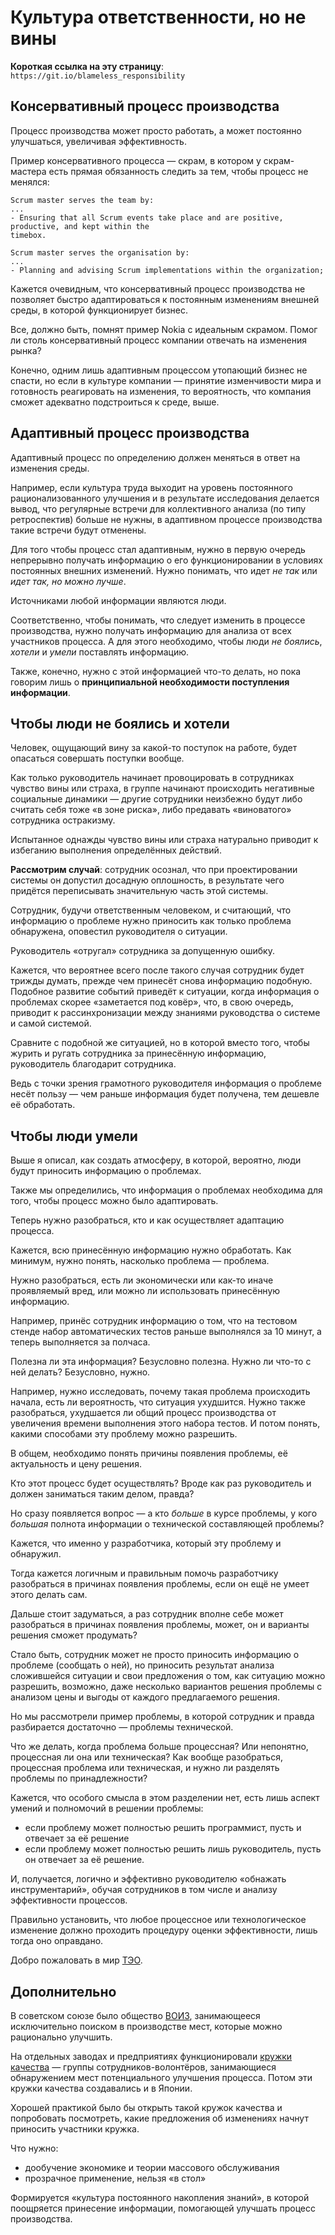 # Культура ответственности, но не вины

**Короткая ссылка на эту страницу**: `https://git.io/blameless_responsibility`

## Консервативный процесс производства

Процесс производства может просто работать, а может постоянно улучшаться, увеличивая эффективность.

Пример консервативного процесса — скрам, в котором у скрам-мастера есть прямая обязанность следить за тем, чтобы процесс не менялся:

```
Scrum master serves the team by:
...
- Ensuring that all Scrum events take place and are positive, productive, and kept within the
timebox.

Scrum master serves the organisation by:
...
- Planning and advising Scrum implementations within the organization;
```

Кажется очевидным, что консервативный процесс производства не позволяет быстро адаптироваться к постоянным изменениям внешней среды, в которой функционирует бизнес.

Все, должно быть, помнят пример Nokia с идеальным скрамом. Помог ли столь консервативный процесс компании отвечать на изменения рынка?

Конечно, одним лишь адаптивным процессом утопающий бизнес не спасти, но если в культуре компании — принятие изменчивости мира и готовность реагировать на изменения, то вероятность, что компания сможет адекватно подстроиться к среде, выше. 

## Адаптивный процесс производства

Адаптивный процесс по определению должен меняться в ответ на изменения среды.

Например, если культура труда выходит на уровень постоянного рационализованного улучшения и в результате исследования делается вывод, что регулярные встречи для коллективного анализа (по типу ретроспектив) больше не нужны, в адаптивном процессе производства такие встречи будут отменены.

Для того чтобы процесс стал адаптивным, нужно в первую очередь непрерывно получать информацию о его функционировании в условиях постоянных внешних изменений. Нужно понимать, что идет _не так_ или _идет так, но можно лучше_.

Источниками любой информации являются люди.

Соответственно, чтобы понимать, что следует изменить в процессе производства, нужно получать информацию для анализа от всех участников процесса. А для этого необходимо, чтобы люди _не боялись_, _хотели_ и _умели_ поставлять информацию.

Также, конечно, нужно с этой информацией что-то делать, но пока говорим лишь о **принципиальной необходимости поступления информации**.

## Чтобы люди не боялись и хотели

Человек, ощущающий вину за какой-то поступок на работе, будет опасаться совершать поступки вообще.

Как только руководитель начинает провоцировать в сотрудниках чувство вины или страха, в группе начинают происходить негативные социальные динамики — другие сотрудники неизбежно будут либо считать себя тоже «в зоне риска», либо предавать «виноватого» сотрудника остракизму.

Испытанное однажды чувство вины или страха натурально приводит к избеганию выполнения определённых действий.

**Рассмотрим случай**: сотрудник осознал, что при проектировании системы он допустил досадную оплошность, в результате чего придётся переписывать значительную часть этой системы.

Сотрудник, будучи ответственным человеком, и считающий, что информацию о проблеме нужно приносить как только проблема обнаружена, оповестил руководителя о ситуации.

Руководитель «отругал» сотрудника за допущенную ошибку.

Кажется, что вероятнее всего после такого случая сотрудник будет трижды думать, прежде чем принесёт снова информацию подобную. Подобное развитие событий приведёт к ситуации, когда информация о проблемах скорее «заметается под ковёр», что, в свою очередь, приводит к рассинхронизации между знаниями руководства о системе и самой системой.

Сравните с подобной же ситуацией, но в которой вместо того, чтобы журить и ругать сотрудника за принесённую информацию, руководитель благодарит сотрудника.

Ведь с точки зрения грамотного руководителя информация о проблеме несёт пользу — чем раньше информация будет получена, тем дешевле её обработать.

## Чтобы люди умели

Выше я описал, как создать атмосферу, в которой, вероятно, люди будут приносить информацию о проблемах.

Также мы определились, что информация о проблемах необходима для того, чтобы процесс можно было адаптировать.

Теперь нужно разобраться, кто и как осуществляет адаптацию процесса.

Кажется, всю принесённую информацию нужно обработать. Как минимум, нужно понять, насколько проблема — проблема.

Нужно разобраться, есть ли экономически или как-то иначе проявляемый вред, или можно ли использовать принесённую информацию.

Например, принёс сотрудник информацию о том, что на тестовом стенде набор автоматических тестов раньше выполнялся за 10 минут, а теперь выполняется за полчаса.

Полезна ли эта информация? Безусловно полезна. Нужно ли что-то с ней делать? Безусловно, нужно.

Например, нужно исследовать, почему такая проблема происходить начала, есть ли вероятность, что ситуация ухудшится. Нужно также разобраться, ухудшается ли общий процесс производства от увеличения времени выполнения этого набора тестов. И потом понять, какими способами эту проблему можно разрешить.

В общем, необходимо понять причины появления проблемы, её актуальность и цену решения.

Кто этот процесс будет осуществлять? Вроде как раз руководитель и должен заниматься таким делом, правда?

Но сразу появляется вопрос — а кто _больше_ в курсе проблемы, у кого _большая_ полнота информации о технической составляющей проблемы?

Кажется, что именно у разработчика, который эту проблему и обнаружил.

Тогда кажется логичным и правильным помочь разработчику разобраться в причинах появления проблемы, если он ещё не умеет этого делать сам.

Дальше стоит задуматься, а раз сотрудник вполне себе может разобраться в причинах появления проблемы, может, он и варианты решения сможет продумать?

Стало быть, сотрудник может не просто приносить информацию о проблеме (сообщать о ней), но приносить результат анализа сложившейся ситуации и свои предложения о том, как ситуацию можно разрешить, возможно, даже несколько вариантов решения проблемы с анализом цены и выгоды от каждого предлагаемого решения.

Но мы рассмотрели пример проблемы, в которой сотрудник и правда разбирается достаточно — проблемы технической.

Что же делать, когда проблема больше процессная? Или непонятно, процессная ли она или техническая? Как вообще разобраться, процессная проблема или техническая, и нужно ли разделять проблемы по принадлежности?

Кажется, что особого смысла в этом разделении нет, есть лишь аспект умений и полномочий в решении проблемы:
- если проблему может полностью решить программист, пусть и отвечает за её решение
- если проблему может полностью решить лишь руководитель, пусть он отвечает за её решение.

И, получается, логично и эффективно руководителю «обнажать инструментарий», обучая сотрудников в том числе и анализу эффективности процессов.

Правильно установить, что любое процессное или технологическое изменение должно проходить процедуру оценки эффективности, лишь тогда оно оправдано.

Добро пожаловать в мир [ТЭО](https://ru.wikipedia.org/wiki/Технико-экономическое_обоснование).

## Дополнительно

В советском союзе было общество [ВОИЗ](https://ru.wikipedia.org/wiki/Всесоюзное_общество_изобретателей_и_рационализаторов), занимающееся исключительно поиском в производстве мест, которые можно рационально улучшить.

На отдельных заводах и предприятиях функционировали [кружки качества](https://ru.wikipedia.org/wiki/Кружок_качества) — группы сотрудников-волонтёров, занимающиеся обнаружением мест потенциального улучшения процесса. Потом эти кружки качества создавались и в Японии.

Хорошей практикой было бы открыть такой кружок качества и попробовать посмотреть, какие предложения об изменениях начнут приносить участники кружка.

Что нужно:
- дообучение экономике и теории массового обслуживания
- прозрачное применение, нельзя «в стол»

Формируется «культура постоянного накопления знаний», в которой поощряется принесение информации, помогающей улучшать процесс производства.

